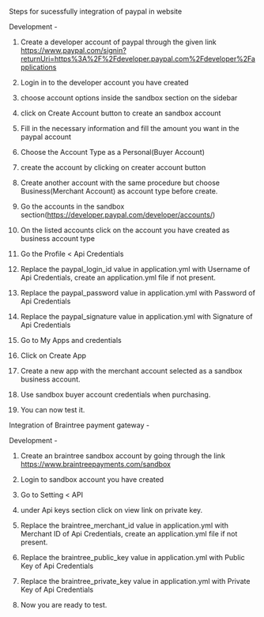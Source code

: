 Steps for sucessfully integration of paypal in website

Development -

1. Create a developer account of paypal through the given link
https://www.paypal.com/signin?returnUri=https%3A%2F%2Fdeveloper.paypal.com%2Fdeveloper%2Fapplications

2. Login in to the developer account you have created

3. choose account options inside the sandbox section on the sidebar

4. click on Create Account button to create an sandbox account

5. Fill in the necessary information and fill the amount you want in the paypal   account

6. Choose the Account Type as a Personal(Buyer Account)

7. create the account by clicking on creater account button

8. Create another account with the same procedure but choose Business(Merchant Account) as account type before create.

9. Go the accounts in the sandbox section(https://developer.paypal.com/developer/accounts/)

10. On the listed accounts click on the account you have created as business account type

11. Go the Profile < Api Credentials

12. Replace the paypal_login_id value in application.yml with Username of Api Credentials, create an application.yml file if not present.

13. Replace the paypal_password value in application.yml with Password of Api Credentials

14. Replace the paypal_signature value in application.yml with Signature of Api Credentials

15. Go to My Apps and credentials

16. Click on Create App

17. Create a new app with the merchant account selected as a sandbox business account.

18. Use sandbox buyer account credentials when purchasing.

19. You can now test it.


Integration of Braintree payment gateway -

Development - 

1. Create an braintree sandbox account by going through the link
https://www.braintreepayments.com/sandbox

2. Login to sandbox account you have created

3. Go to Setting < API

4. under Api keys section click on view link on private key.

5. Replace the braintree_merchant_id value in application.yml with Merchant ID of Api Credentials, create an application.yml file if not present.

6. Replace the braintree_public_key value in application.yml with Public Key of Api Credentials

7. Replace the braintree_private_key value in application.yml with Private Key of Api Credentials

8. Now you are ready to test.